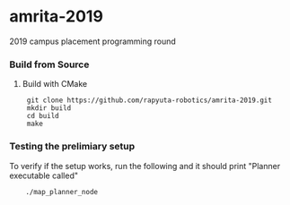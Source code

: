 # amrita-2019
2019 campus placement programming round

### Build from Source

1. Build with CMake

        git clone https://github.com/rapyuta-robotics/amrita-2019.git
        mkdir build
        cd build 
	    make


### Testing the prelimiary setup

To verify if the setup works, run the following and it should print "Planner executable called"

        ./map_planner_node

